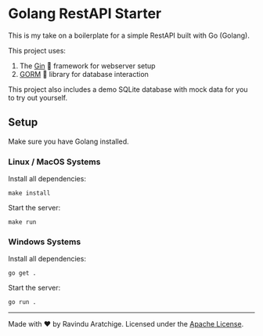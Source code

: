 # Golang RestAPI Starter

This is my take on a boilerplate for a simple RestAPI built with Go (Golang).

This project uses:

1. The <a href="https://gin-gonic.com/">Gin</a> 🥃 framework for webserver setup
2. <a href="https://gorm.io/">GORM</a> 🦦 library for database interaction

This project also includes a demo SQLite database with mock data for you to try out yourself.

## Setup

Make sure you have Golang installed.

### Linux / MacOS Systems

Install all dependencies:

```shell
make install
```

Start the server:

```shell
make run
```

### Windows Systems

Install all dependencies:

```shell
go get .
```

Start the server:

```shell
go run .
```

---

Made with ❤️ by Ravindu Aratchige. Licensed under the <a href="https://github.com/ravi-aratchige/golang-restapi-starter/blob/main/LICENSE">Apache License<a>.
